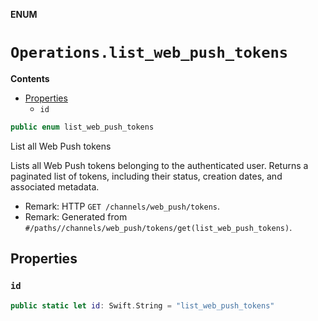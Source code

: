 **ENUM**

# `Operations.list_web_push_tokens`

**Contents**

- [Properties](#properties)
  - `id`

```swift
public enum list_web_push_tokens
```

List all Web Push tokens

Lists all Web Push tokens belonging to the authenticated user. Returns a paginated list of tokens, including their status, creation dates, and associated metadata.

- Remark: HTTP `GET /channels/web_push/tokens`.
- Remark: Generated from `#/paths//channels/web_push/tokens/get(list_web_push_tokens)`.

## Properties
### `id`

```swift
public static let id: Swift.String = "list_web_push_tokens"
```
